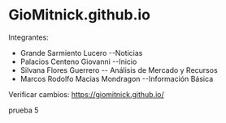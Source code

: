 # GioMitnick.github.io

Integrantes:
- Grande Sarmiento Lucero --Noticias
- Palacios Centeno Giovanni --Inicio
- Silvana Flores Guerrero -- Análisis de Mercado y Recursos
- Marcos Rodolfo Macias Mondragon --Información Básica

Verificar cambios: https://giomitnick.github.io/

prueba 5